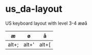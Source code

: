 # us_da-layout
US keyboard layout with level 3-4 æøå

| æ     | ø     | å     |
|-------|-------|-------|
| alt+; | alt+' | alt+[ |
